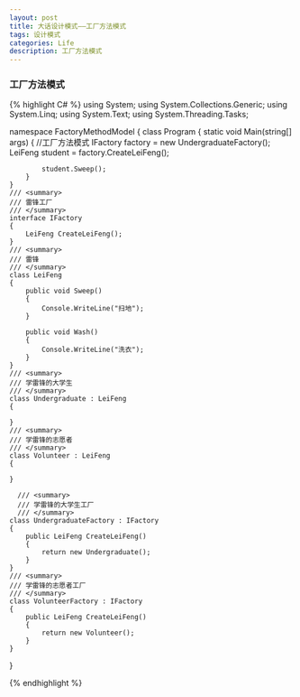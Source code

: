 ```yaml
---
layout: post
title: 大话设计模式——工厂方法模式
tags: 设计模式
categories: Life
description: 工厂方法模式
---
```




### 工厂方法模式

{% highlight C# %}
using System;
using System.Collections.Generic;
using System.Linq;
using System.Text;
using System.Threading.Tasks;

namespace FactoryMethodModel
{
    class Program
    {
        static void Main(string[] args)
        {
            //工厂方法模式
            IFactory factory = new UndergraduateFactory();
            LeiFeng student = factory.CreateLeiFeng();

            student.Sweep();
        }
    }
    /// <summary>
    /// 雷锋工厂
    /// </summary>
    interface IFactory
    {
        LeiFeng CreateLeiFeng();
    }
    /// <summary>
    /// 雷锋
    /// </summary>
    class LeiFeng
    {
        public void Sweep()
        {
            Console.WriteLine("扫地");
        }

        public void Wash()
        {
            Console.WriteLine("洗衣");
        }
    }
    /// <summary>
    /// 学雷锋的大学生
    /// </summary>
    class Undergraduate : LeiFeng
    {

    }
    /// <summary>
    /// 学雷锋的志愿者
    /// </summary>
    class Volunteer : LeiFeng
    {

    }

      /// <summary>
      /// 学雷锋的大学生工厂
      /// </summary>
    class UndergraduateFactory : IFactory
    {
        public LeiFeng CreateLeiFeng()
        {
            return new Undergraduate();
        }
    }
    /// <summary>
    /// 学雷锋的志愿者工厂
    /// </summary>
    class VolunteerFactory : IFactory
    {
        public LeiFeng CreateLeiFeng()
        {
            return new Volunteer();
        }
    }
}


{% endhighlight %}